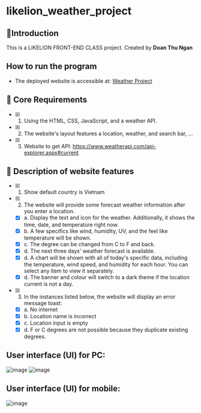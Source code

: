 # likelion_weather_project

## 📢Introduction

This is a LIKELION FRONT-END CLASS project. 
Created by **Doan Thu Ngan**


## How to run the program
- The deployed website is accessible at: [Weather Project](https://thungan1909.github.io/likelion_weather_project/)
## 🔑 Core Requirements

- [x] 1. Using the HTML, CSS, JavaScript, and a weather API.
- [x] 2. The website's layout features a location, weather, and search bar, ...
- [x] 3. Website to get API: https://www.weatherapi.com/api-explorer.aspx#current

## 💯 Description of website features

- [x] 1. Show default country is Vietnam
- [x] 2. The website will provide some forecast weather information after you enter a location.
    - [x] a. Display the text and icon for the weather. Additionally, it shows the time, date, and temperature right now.
    - [x] b. A few specifics like wind, humidity, UV, and the feel like temperature will be shown.
    - [x] c. The degree can be changed from C to F and back.
    - [x] d. The next three days' weather forecast is available.
    - [x] d. A chart will be shown with all of today's specific data, including the temperature, wind speed, and humidity for each hour. You can select any item to view it separately.
    - [x] d. The banner and colour will switch to a dark theme if the location current is not a day.
- [x] 3. In the instances listed below, the website will display an error message toast:
    - [x] a. No internet
    - [x] b. Location name is incorrect
    - [x] c. Location input is empty
    - [x] d. F or C degrees are not possible because they duplicate existing degrees.
## User interface (UI) for PC:

![image](https://user-images.githubusercontent.com/55989458/218959755-a3293197-3e0f-42aa-8549-41eabb333e90.png)
![image](https://user-images.githubusercontent.com/55989458/218974904-6883932e-627f-4fb8-98c3-a7e7dec9f036.png)


##  User interface (UI) for mobile:
![image](https://user-images.githubusercontent.com/55989458/218960677-7891b026-5826-4d3c-ae0f-ebd39157360e.png)

